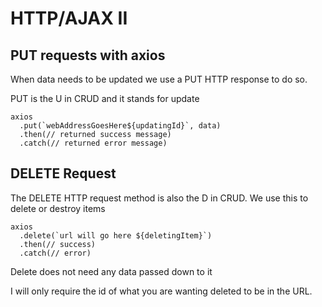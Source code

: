 # HTTP/AJAX II
## PUT requests with axios

When data needs to be updated we use a PUT HTTP response to do so.

PUT is the U in CRUD and it stands for update

    axios
      .put(`webAddressGoesHere${updatingId}`, data)
      .then(// returned success message)
      .catch(// returned error message)

## DELETE Request
The DELETE HTTP request method is also the D in CRUD.
We use this to delete or destroy items

    axios
      .delete(`url will go here ${deletingItem}`)
      .then(// success)
      .catch(// error)

Delete does not need any data passed down to it

I will only require the id of what you are wanting deleted to be in the URL.